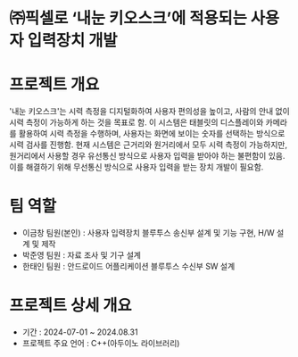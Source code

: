 # ㈜픽셀로 ‘내눈 키오스크’에 적용되는 사용자 입력장치 개발

# 프로젝트 개요
'내눈 키오스크'는 시력 측정을 디지털화하여 사용자 편의성을 높이고, 사람의 안내 없이 시력 측정이 가능하게 하는 것을 목표로 함. 이 시스템은 태블릿의 디스플레이와 카메라를 활용하여 시력 측정을 수행하며, 사용자는 화면에 보이는 숫자를 선택하는 방식으로 시력 검사를 진행함. 현재 시스템은 근거리와 원거리에서 모두 시력 측정이 가능하지만, 원거리에서 사용할 경우 유선통신 방식으로 사용자 입력을 받아야 하는 불편함이 있음. 이를 해결하기 위해 무선통신 방식으로 사용자 입력을 받는 장치 개발이 필요함.

# 팀 역할
- 이금창 팀원(본인) : 사용자 입력장치 블루투스 송신부 설계 및  기능 구현, H/W 설계 및 제작
- 박준영 팀원 : 자료 조사 및 기구 설계
- 한태인 팀원 : 안드로이드 어플리케이션 블루투스 수신부 SW 설계


# 프로젝트 상세 개요
- 기간 : 2024-07-01 ~ 2024.08.31
- 프로젝트 주요 언어 : C++(아두이노 라이브러리)
